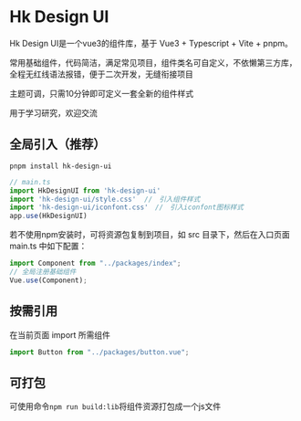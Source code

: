 <!-- Created by WANGHONGKANG on 2021/6/27. -->
# Hk Design UI

Hk Design UI是一个vue3的组件库，基于 Vue3 + Typescript + Vite + pnpm。

常用基础组件，代码简洁，满足常见项目，组件类名可自定义，不依懒第三方库，全程无红线语法报错，便于二次开发，无缝衔接项目

主题可调，只需10分钟即可定义一套全新的组件样式

用于学习研究，欢迎交流

## 全局引入（推荐）

```shell
pnpm install hk-design-ui
```


```ts
// main.ts
import HkDesignUI from 'hk-design-ui'
import 'hk-design-ui/style.css'  //　引入组件样式
import 'hk-design-ui/iconfont.css'　//　引入iconfont图标样式
app.use(HkDesignUI)
```

若不使用npm安装时，可将资源包复制到项目，如 src 目录下，然后在入口页面 main.ts 中如下配置：

```javascript
import Component from "../packages/index";
// 全局注册基础组件
Vue.use(Component);
```

## 按需引用

在当前页面 import 所需组件

```javascript
import Button from "../packages/button.vue";
```

## 可打包

可使用命令`npm run build:lib`将组件资源打包成一个js文件
